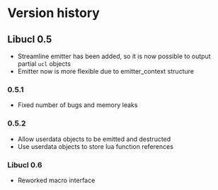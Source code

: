 # Version history

## Libucl 0.5

- Streamline emitter has been added, so it is now possible to output partial `ucl` objects
- Emitter now is more flexible due to emitter_context structure

### 0.5.1
- Fixed number of bugs and memory leaks

### 0.5.2

- Allow userdata objects to be emitted and destructed
- Use userdata objects to store lua function references

### Libucl 0.6

- Reworked macro interface
